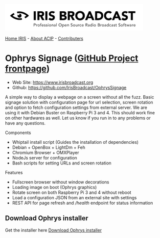 ![IRIS Broadcast](../logo-iris.png)

[Home IRIS](../README.md) - [About ACIP](../README_ABOUT.md) - [Contributers](../README_CONTRIBUTERS.md)

# Ophrys Signage ([GitHub Project frontpage](http://github.com/irisbroadcast))


* Web Site: https://www.irisbroadcast.org
* Github: https://github.com/IrisBroadcast/OphrysSignage

A simple way to display a webpage on a screen without all the fuzz.
Basic signage solution with configuration page for url selection,
screen rotation and option to fetch configuration settings from
external server. We are using it with Debian Buster on
Raspberry Pi 3 and 4. This should work fine on other hardwares
as well. Let us know if you run in to any problems or have any questions.

Components
- Whiptail install script (Guides the installation of dependencies)
- Debian + OpenBox + LightDm + Feh
- Chromium Browser + OMXPlayer
- NodeJs server for configuration
- Bash scripts for setting URLs and screen rotation

Features
- Fullscreen browser without window decorations
- Loading image on boot (Ophrys graphics)
- Rotate screen on both Raspberry Pi 3 and 4 without reboot
- Load a configuration JSON from an external site with settings
- REST API for page refresh and */health* endpoint for status information

## Download Ophrys installer
Get the installer here [Download Ophrys installer ](http://irisbroadcast.com/ophrys/install.tar.gz)